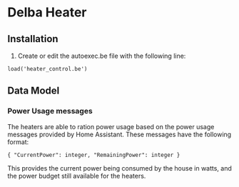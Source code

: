 # Delba Heater

## Installation

1. Create or edit the autoexec.be file with the following line:

```
load('heater_control.be')
```


## Data Model

### Power Usage messages

The heaters are able to ration power usage based on the power usage messages provided by Home Assistant.
These messages have the following format:

```
{ "CurrentPower": integer, "RemainingPower": integer }

```

This provides the current power being consumed by the house in watts, and the power budget
still available for the heaters.